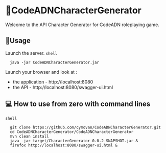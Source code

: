 # 🧬CodeADNCharacterGenerator
Welcome to the API Character Generator for CodeADN roleplaying game.

## 📝Usage
Launch the server.
`shell`
```shell 
  java -jar CodeADNCharacterGenerator.jar
```
Launch your browser and look at :
* the application - http://localhost:8080
* the API - http://localhost:8080/swagger-ui.html

## 💻 How to use from zero with command lines
`shell`
```shell
  git clone https://github.com/cymovan/CodeADNCharacterGenerator.git
  cd CodeADNCharacterGenerator/CodeADNCharacterGenerator
  mvn clean install
  java -jar target/CharacterGenerator-0.0.2-SNAPSHOT.jar &
  firefox http://localhost:8080/swagger-ui.html &
```
